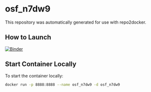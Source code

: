 # osf_n7dw9
This repository was automatically generated for use with repo2docker.

## How to Launch
[![Binder](https://mybinder.org/badge_logo.svg)](https://notebooks.gesis.org/binder/v2/gh/Meet261/osf_n7dw9/HEAD?urlpath=rstudio)

## Start Container Locally
To start the container locally:

```bash
docker run -p 8888:8888 --name osf_n7dw9 -d osf_n7dw9
```
